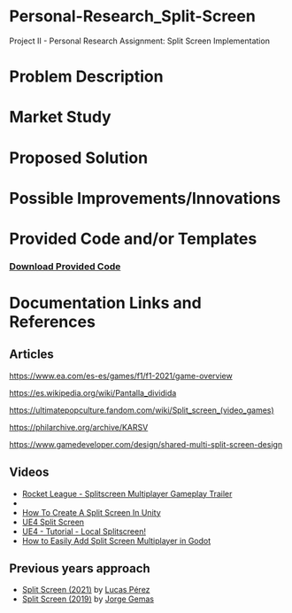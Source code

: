 # Personal-Research_Split-Screen
Project II - Personal Research Assignment: Split Screen Implementation

# Problem Description
# Market Study
# Proposed Solution
# Possible Improvements/Innovations
# Provided Code and/or Templates

### [Download Provided Code](https://github.com/francesctr4/SplitScreen/archive/refs/heads/main.zip)

# Documentation Links and References

## Articles

https://www.ea.com/es-es/games/f1/f1-2021/game-overview 

https://es.wikipedia.org/wiki/Pantalla_dividida 

https://ultimatepopculture.fandom.com/wiki/Split_screen_(video_games) 

https://philarchive.org/archive/KARSV 

https://www.gamedeveloper.com/design/shared-multi-split-screen-design 

## Videos

* [Rocket League - Splitscreen Multiplayer Gameplay Trailer](https://youtu.be/sf4RgCDbM58) 
* []()
* [How To Create A Split Screen In Unity](https://youtu.be/rw2VKAdTdgQ) 
* [UE4 Split Screen](https://youtu.be/ipU4MtV-O_8) 
* [UE4 - Tutorial - Local Splitscreen!](https://youtu.be/68ViQFeE02o) 
* [How to Easily Add Split Screen Multiplayer in Godot](https://youtu.be/1XdjHIshYY4)

## Previous years approach

* [Split Screen (2021)](https://lucaspg14.github.io/Split-Screen/) by [Lucas Pérez](https://github.com/LucasPG14)
* [Split Screen (2019)](https://jorgegh2.github.io/Split-screen/) by [Jorge Gemas](https://github.com/jorgegh2)
